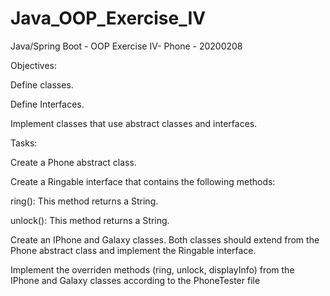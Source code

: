 # Java_OOP_Exercise_IV
Java/Spring Boot - OOP Exercise IV- Phone - 20200208

Objectives:

Define classes.

Define Interfaces.

Implement classes that use abstract classes and interfaces.

Tasks:

Create a Phone abstract class.

Create a Ringable interface that contains the following methods:

  ring(): This method returns a String.

  unlock(): This method returns a String.

Create an IPhone and Galaxy classes. Both classes should extend from the Phone abstract class and implement the Ringable interface.

Implement the overriden methods (ring, unlock, displayInfo) from the IPhone and Galaxy classes according to the PhoneTester file
